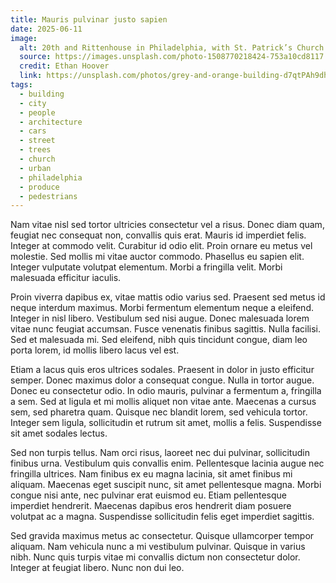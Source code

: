 ```yaml
---
title: Mauris pulvinar justo sapien
date: 2025-06-11
image:
  alt: 20th and Rittenhouse in Philadelphia, with St. Patrick’s Church on the left and storefronts on the right
  source: https://images.unsplash.com/photo-1508770218424-753a10cd8117
  credit: Ethan Hoover
  link: https://unsplash.com/photos/grey-and-orange-building-d7qtPAh9dhg
tags:
  - building
  - city
  - people
  - architecture
  - cars
  - street
  - trees
  - church
  - urban
  - philadelphia
  - produce
  - pedestrians
---
```


Nam vitae nisl sed tortor ultricies consectetur vel a risus. Donec diam quam, feugiat nec consequat non, convallis quis erat. Mauris id imperdiet felis. Integer at commodo velit. Curabitur id odio elit. Proin ornare eu metus vel molestie. Sed mollis mi vitae auctor commodo. Phasellus eu sapien elit. Integer vulputate volutpat elementum. Morbi a fringilla velit. Morbi malesuada efficitur iaculis.

Proin viverra dapibus ex, vitae mattis odio varius sed. Praesent sed metus id neque interdum maximus. Morbi fermentum elementum neque a eleifend. Integer in nisl libero. Vestibulum sed nisi augue. Donec malesuada lorem vitae nunc feugiat accumsan. Fusce venenatis finibus sagittis. Nulla facilisi. Sed et malesuada mi. Sed eleifend, nibh quis tincidunt congue, diam leo porta lorem, id mollis libero lacus vel est.

Etiam a lacus quis eros ultrices sodales. Praesent in dolor in justo efficitur semper. Donec maximus dolor a consequat congue. Nulla in tortor augue. Donec eu consectetur odio. In odio mauris, pulvinar a fermentum a, fringilla a sem. Sed at ligula et mi mollis aliquet non vitae ante. Maecenas a cursus sem, sed pharetra quam. Quisque nec blandit lorem, sed vehicula tortor. Integer sem ligula, sollicitudin et rutrum sit amet, mollis a felis. Suspendisse sit amet sodales lectus.

Sed non turpis tellus. Nam orci risus, laoreet nec dui pulvinar, sollicitudin finibus urna. Vestibulum quis convallis enim. Pellentesque lacinia augue nec fringilla ultrices. Nam finibus ex eu magna lacinia, sit amet finibus mi aliquam. Maecenas eget suscipit nunc, sit amet pellentesque magna. Morbi congue nisi ante, nec pulvinar erat euismod eu. Etiam pellentesque imperdiet hendrerit. Maecenas dapibus eros hendrerit diam posuere volutpat ac a magna. Suspendisse sollicitudin felis eget imperdiet sagittis.

Sed gravida maximus metus ac consectetur. Quisque ullamcorper tempor aliquam. Nam vehicula nunc a mi vestibulum pulvinar. Quisque in varius nibh. Nunc quis turpis vitae mi convallis dictum non consectetur dolor. Integer at feugiat libero. Nunc non dui leo.
